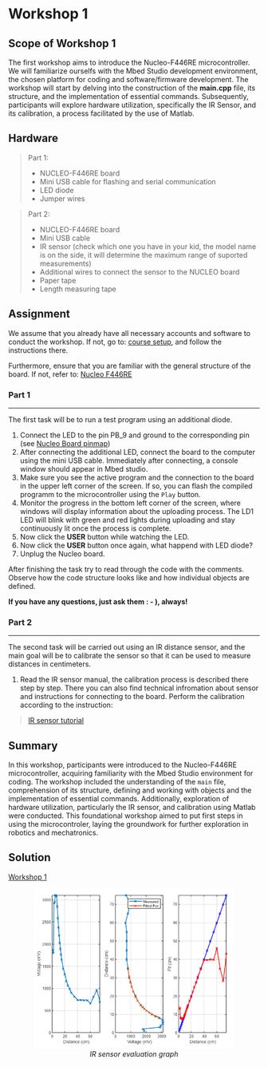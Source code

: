 # Workshop 1

## Scope of Workshop 1

The first workshop aims to introduce the Nucleo-F446RE microcontroller. We will familiarize ourselfs with the Mbed Studio development environment, the chosen platform for coding and software/firmware development. The workshop will start by delving into the construction of the **main.cpp** file, its structure, and the implementation of essential commands. Subsequently, participants will explore hardware utilization, specifically the IR Sensor, and its calibration, a process facilitated by the use of Matlab.

## Hardware

>Part 1:
> - NUCLEO-F446RE board
> - Mini USB cable for flashing and serial communication
> - LED diode
> - Jumper wires

>Part 2:
> - NUCLEO-F446RE board
> - Mini USB cable
> - IR sensor (check which one you have in your kid, the model name is on the side, it will determine the maximum range of suported measurements)
> - Additional wires to connect the sensor to the NUCLEO board
> - Paper tape
> - Length measuring tape

## Assignment

We assume that you already have all necessary accounts and software to conduct the workshop. If not, go to: [course setup](../markdown/general_info.md), and follow the instructions there.

Furthermore, ensure that you are familiar with the general structure of the board. If not, refer to: [Nucleo F446RE](../../README.md#nucleo-f446re)

### Part 1
------------------
The first task will be to run a test program using an additional diode.

1. Connect the LED to the pin PB_9 and ground to the corresponding pin (see [Nucleo Board pinmap][1])
2. After connecting the additional LED, connect the board to the computer using the mini USB cable. Immediately after connecting, a console window should appear in Mbed studio.
3. Make sure you see the active program and the connection to the board in the upper left corner of the screen. If so, you can flash the compiled programm to the microcontroller using the ``Play`` button.
4. Monitor the progress in the bottom left corner of the screen, where windows will display information about the uploading process. The LD1 LED will blink with green and red lights during uploading and stay continuously lit once the process is complete.
5. Now click the **USER** button while watching the LED.
6. Now click the **USER** button once again, what happend with LED diode?
7. Unplug the Nucleo board.

After finishing the task try to read through the code with the comments. Observe how the code structure looks like and how individual objects are defined.

**If you have any questions, just ask them : - ), always!**

### Part 2
------------------
The second task will be carried out using an IR distance sensor, and the main goal will be to calibrate the sensor so that it can be used to measure distances in centimeters.

1. Read the IR sensor manual, the calibration process is described there step by step. There you can also find technical infromation about sensor and instructions for connecting to the board. Perform the calibration according to the instruction:

> [IR sensor tutorial](../markdown/ir_sensor.md)
## Summary

In this workshop, participants were introduced to the Nucleo-F446RE microcontroller, acquiring familiarity with the Mbed Studio environment for coding. The workshop included the understanding of the ``main`` file, comprehension of its structure, defining and working with objects and the implementation of essential commands. Additionally, exploration of hardware utilization, particularly the IR sensor, and calibration using Matlab were conducted. This foundational workshop aimed to put first steps in using the microcontroler, laying the groundwork for further exploration in robotics and mechatronics.

<!-- Questions for own consideration:  JUST CAN'T THING ABOUT ANYTHING RELATED TO THIS EXERCISE-->


## Solution

[Workshop 1](../solutions/main_ws1.txt)

<center><img src="../images/ir_sensor_eval.png" alt="IR sensor evaluation" width="400" /></center>
<center> <i>IR sensor evaluation graph</i> </center>


<!-- Links -->
[1]: https://os.mbed.com/platforms/ST-Nucleo-F446RE/

